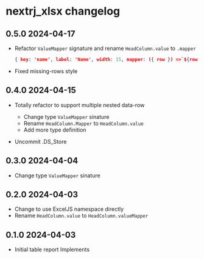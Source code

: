 # nextrj_xlsx changelog

## 0.5.0 2024-04-17

- Refactor `ValueMapper` signature and rename `HeadColumn.value` to `.mapper`
  ```json
  { key: 'name', label: 'Name', width: 15, mapper: ({ row }) =>`${row.firstName} ${row.lastName}`}
  ```
- Fixed missing-rows style

## 0.4.0 2024-04-15

- Totally refactor to support multiple nested data-row
  - Change type `ValueMapper` sinature
  - Rename `HeadColumn.Mapper` to `HeadColumn.value`
  - Add more type definition

- Uncommit .DS_Store

## 0.3.0 2024-04-04

- Change type `ValueMapper` sinature

## 0.2.0 2024-04-03

- Change to use ExcelJS namespace directly
- Rename `HeadColumn.value` to `HeadColumn.valueMapper`

## 0.1.0 2024-04-03

- Initial table report Implements
